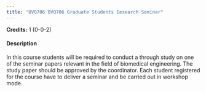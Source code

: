 ```yaml
---
title: "BVQ706 BVQ706 Graduate Students Eesearch Seminar"
---
```

**Credits:** 1 (0-0-2)

#### Description
In this course students will be required to conduct a through study on one of the seminar papers relevant in the field of biomedical engineering. The study paper should be approved by the coordinator. Each student registered for the course have to deliver a seminar and be carried out in workshop mode.